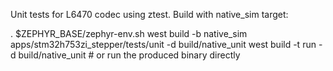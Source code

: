 Unit tests for L6470 codec using ztest. Build with native_sim target:

. $ZEPHYR_BASE/zephyr-env.sh
west build -b native_sim apps/stm32h753zi_stepper/tests/unit -d build/native_unit
west build -t run -d build/native_unit  # or run the produced binary directly
